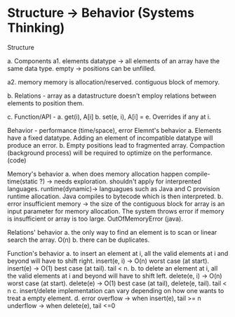 # Structure -> Behavior (Systems Thinking)
Structure

a. Components
  a1. elements
      datatype -> all elements of an array have the same data type.
      empty -> positions can be unfilled.

  a2. memory
      memory is allocation/reserved.
      contiguous block of memory.

b. Relations -
   array as a datastructure doesn't employ relations between elements to position them.

c. Function/API -
  a. get(i), A[i]
  b. set(e, i), A[i] = e. Overrides if any at i.


Behavior - performance (time/space), error
Elemnt's behavior
a. Elements have a fixed datatype. Adding an element of incompatible datatype will produce an error.
b. Empty positions lead to fragmented array. Compaction (background process) will be required to optimize on the performance. (code)

Memory's behavior
a. when does memory allocation happen
    compile-time(static ?) -> needs exploration. shouldn't apply for interprented languages.
    runtime(dynamic)-> languagues such as Java and C provision runtime allocation. Java compiles to bytecode which is then interpreted.
b. error
    insufficient memory -> the size of the contiguous block for array is an input parameter for memory allocation.
    The system throws error if memory is insufficient or array is too large. OutOfMemoryError (java).

Relations' behavior
a. the only way to find an element is to scan or linear search the array. O(n)
b. there can be duplicates.

Function's behavior
a. to insert an element at i, all the valid elements at i and beyond will have to shift right.
  insert(e, i) -> O(n) worst case (at start).
  insert(e) -> O(1) best case (at tail). tail < n.
b. to delete an element at i, all the valid elements at i and beyond will have to shift left.
  delete(e, i) -> O(n) worst case (at start).
  delete(e) -> O(1) best case (at tail), delete(e, tail). tail < n
c. insert/delete implementation can vary depending on how one wants to treat a empty element.
d. error
    overflow -> when insert(e), tail >= n
    underflow -> when delete(e), tail <=0
